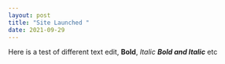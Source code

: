 ```yaml
---
layout: post
title: "Site Launched "
date: 2021-09-29
---
```


Here is a test of different text edit, **Bold**, *Italic* ***Bold and Italic*** etc

